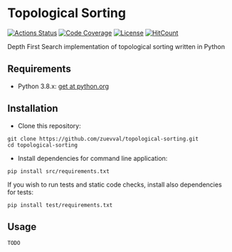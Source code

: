 # Topological Sorting

[![Actions Status](https://github.com/zuevval/topological-sorting/workflows/Python%20CI/badge.svg)](https://github.com/zuevval/topological-sorting/actions)
[![Code Coverage](https://img.shields.io/codecov/c/github/zuevval/topological-sorting)](https://codecov.io/gh/zuevval/topological-sorting)
[![License](https://img.shields.io/badge/License-Apache%202.0-blue.svg)](https://opensource.org/licenses/Apache-2.0)
[![HitCount](http://hits.dwyl.com/zuevval/topological-sorting.svg)](http://hits.dwyl.com/zuevval/topological-sorting)

Depth First Search implementation of topological sorting written in Python

## Requirements
- Python 3.8.x: [get at python.org](https://www.python.org/downloads/)

## Installation
- Clone this repository:
```
git clone https://github.com/zuevval/topological-sorting.git
cd topological-sorting
```
- Install dependencies for command line application:
 ```
 pip install src/requirements.txt
```
If you wish to run tests and static code checks, install also dependencies for tests:
```
pip install test/requirements.txt
```

## Usage
`TODO`
